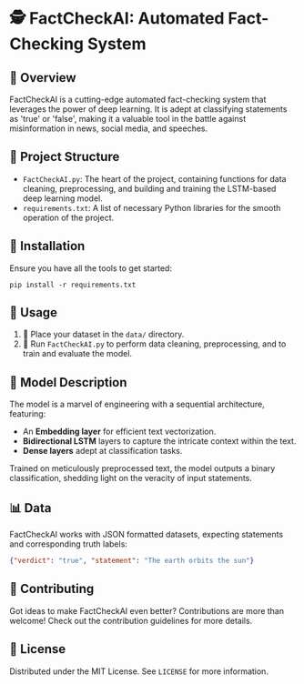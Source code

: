 # 🕵️ FactCheckAI: Automated Fact-Checking System

## 🌟 Overview
FactCheckAI is a cutting-edge automated fact-checking system that leverages the power of deep learning. It is adept at classifying statements as 'true' or 'false', making it a valuable tool in the battle against misinformation in news, social media, and speeches.

## 📂 Project Structure
- `FactCheckAI.py`: The heart of the project, containing functions for data cleaning, preprocessing, and building and training the LSTM-based deep learning model.
- `requirements.txt`: A list of necessary Python libraries for the smooth operation of the project.

## 🔧 Installation
Ensure you have all the tools to get started:
```
pip install -r requirements.txt
```

## 🚀 Usage
1. 📁 Place your dataset in the `data/` directory.
2. 🧹 Run `FactCheckAI.py` to perform data cleaning, preprocessing, and to train and evaluate the model.

## 🧠 Model Description
The model is a marvel of engineering with a sequential architecture, featuring:
- An **Embedding layer** for efficient text vectorization.
- **Bidirectional LSTM** layers to capture the intricate context within the text.
- **Dense layers** adept at classification tasks.

Trained on meticulously preprocessed text, the model outputs a binary classification, shedding light on the veracity of input statements.

## 📊 Data
FactCheckAI works with JSON formatted datasets, expecting statements and corresponding truth labels:
```json
{"verdict": "true", "statement": "The earth orbits the sun"}
```

## 👐 Contributing
Got ideas to make FactCheckAI even better? Contributions are more than welcome! Check out the contribution guidelines for more details.

## 📜 License
Distributed under the MIT License. See `LICENSE` for more information.
